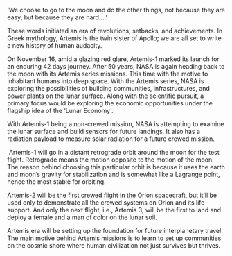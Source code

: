 ‘We choose to go to the moon and do the other things, not because they are easy, but because they are hard….’ 

These words initiated an era of revolutions, setbacks, and achievements. In Greek mythology, Artemis is the twin sister of Apollo; we are all set to write a new history of human audacity.

On November 16, amid a glazing red glare, Artemis-1 marked its launch for an enduring 42 days journey. After 50 years, NASA is again heading back to the moon with its Artemis series missions. This time with the motive to inhabitant humans into deep space. With the Artemis series, NASA is exploring the possibilities of building communities, infrastructures, and power plants on the lunar surface. Along with the scientific pursuit, a primary focus would be exploring the economic opportunities under the flagship idea of the ‘Lunar Economy'.

With Artemis-1 being a non-crewed mission, NASA is attempting to examine the lunar surface and build sensors for future landings. It also has a radiation payload to measure solar radiation for a future crewed mission.

 Artemis-1 will go in a distant retrograde orbit around the moon for the test flight. Retrograde means the motion opposite to the motion of the moon. The reason behind choosing this particular orbit is because it uses the earth and moon’s gravity for stabilization and is somewhat like a Lagrange point, hence the most stable for orbiting.

Artemis-2 will be the first crewed flight in the Orion spacecraft, but it’ll be used only to demonstrate all the crewed systems on Orion and its life support. And only the next flight, i.e., Artemis 3, will be the first to land and deploy a female and a man of color on the lunar soil.

Artemis era will be setting up the foundation for future interplanetary travel. The main motive behind Artemis missions is to learn to set up communities on the cosmic shore where human civilization not just survives but thrives. 